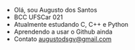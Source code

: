 - Olá, sou Augusto dos Santos
- BCC UFSCar 021
- Atualmente estudando C, C++ e Python
- Aprendendo a usar o Github ainda
- Contato augustodsgv@gmail.com
